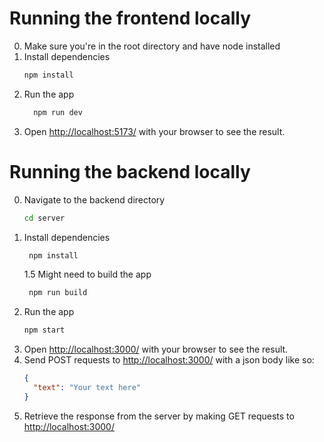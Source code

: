# Running the frontend locally
0. Make sure you're in the root directory and have node installed
1. Install dependencies
   ```bash
   npm install
   ```
2. Run the app
   ```bash
     npm run dev
   ```
3. Open [http://localhost:5173/](http://localhost:5173/) with your browser to see the result.

# Running the backend locally

0. Navigate to the backend directory
   ```bash
   cd server
   ```
1. Install dependencies
   ```bash
    npm install
   ```
   1.5 Might need to build the app
   ```bash
    npm run build
   ```
2. Run the app
   ```bash
   npm start
   ```
3. Open [http://localhost:3000/](http://localhost:3000/) with your browser to see the result.
4. Send POST requests to [http://localhost:3000/](http://localhost:3000/) with a json body like so:
   ```json
   {
     "text": "Your text here"
   }
   ```
5. Retrieve the response from the server by making GET requests to [http://localhost:3000/](http://localhost:3000/)

